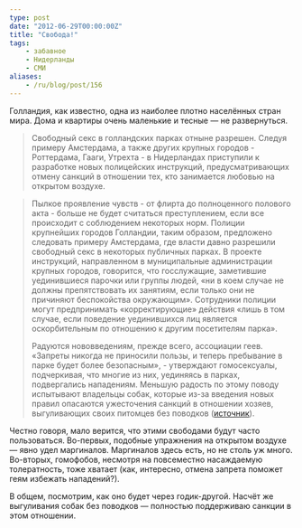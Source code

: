 ```yaml
---
type: post
date: "2012-06-29T00:00:00Z"
title: "Свобода!"
tags:
    - забавное
    - Нидерланды
    - СМИ
aliases:
    - /ru/blog/post/156
---
```


Голландия, как известно, одна из наиболее плотно населённых стран мира. Дома и квартиры очень маленькие и тесные — не развернуться.

> Свободный секс в голландских парках отныне разрешен. Следуя примеру Амстердама, а также других крупных городов - Роттердама, Гааги, Утрехта - в Нидерландах приступили к разработке новых полицейских инструкций, предусматривающих отмену санкций в отношении тех, кто занимается любовью на открытом воздухе.
>
<!--more-->
> Пылкое проявление чувств - от флирта до полноценного полового акта - больше не будет считаться преступлением, если все происходит с соблюдением некоторых норм. Полиции крупнейших городов Голландии, таким образом, предложено следовать примеру Амстердама, где власти давно разрешили свободный секс в некоторых публичных парках. В проекте инструкций, направленном в муниципальные администрации крупных городов, говорится, что госслужащие, заметившие уединившиеся парочки или группы людей, «ни в коем случае не должны препятствовать их занятиям, если только они не причиняют беспокойства окружающим». Сотрудники полиции могут предпринимать «корректирующие» действия «лишь в том случае, если поведение уединившихся лиц является оскорбительным по отношению к другим посетителям парка».
>
> Радуются нововведениям, прежде всего, ассоциации геев. «Запреты никогда не приносили пользы, и теперь пребывание в парке будет более безопасным», - утверждают гомосексуалы, подчеркивая, что многие из них, уединяясь в парках, подвергались нападениям. Меньшую радость по этому поводу испытывают владельцы собак, которые из-за введения новых правил опасаются ужесточения санкций в отношении хозяев, выгуливающих своих питомцев без поводков ([источник](http://rus.nl/rus/news/default.asp?Profile=news&amp;NewsID=20754&amp;LandID=1&amp;CatID=2)).

Честно говоря, мало верится, что этими свободами будут часто пользоваться. Во-первых, подобные упражнения на открытом воздухе — явно удел маргиналов. Маргиналов здесь есть, но не столь уж много. Во-вторых, гомофобов, несмотря на повсеместно насаждаемую толератность, тоже хватает (как, интересно, отмена запрета поможет геям избежать нападений?).

В общем, посмотрим, как оно будет через годик-другой. Насчёт же выгуливания собак без поводков — полностью поддерживаю санкции в этом отношении.
